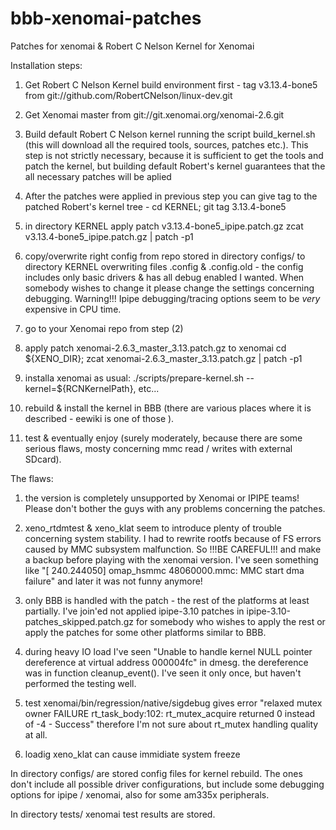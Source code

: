 bbb-xenomai-patches
===================

Patches for xenomai &amp; Robert C Nelson Kernel for Xenomai

Installation steps:
1) Get Robert C Nelson Kernel build environment first - tag v3.13.4-bone5 from
	git://github.com/RobertCNelson/linux-dev.git

2) Get Xenomai master from git://git.xenomai.org/xenomai-2.6.git

3) Build default Robert C Nelson kernel running the script build\_kernel.sh 
	(this will download all the required tools, sources, patches etc.).
	This step is not strictly necessary, because it is sufficient to get the
	tools and patch the kernel, but building default Robert's kernel guarantees
	that the all necessary patches will be aplied

4) After the patches were applied in previous step you can give tag to the
	patched Robert's kernel tree - cd KERNEL; git tag 3.13.4-bone5

5) in directory KERNEL apply patch  	v3.13.4-bone5\_ipipe.patch.gz 
	zcat v3.13.4-bone5\_ipipe.patch.gz | patch -p1

6) copy/overwrite right config from repo stored in directory configs/ to
directory KERNEL overwriting files .config &amp; .config.old - 
	the config includes only basic drivers & has all debug enabled I wanted.
	When somebody wishes to change it please change the settings concerning
	debugging. Warning!!! Ipipe debugging/tracing options seem to be _very_
	expensive in CPU time.

7) go to your Xenomai repo from step (2)

8) apply patch xenomai-2.6.3\_master\_3.13.patch.gz to xenomai 
	cd ${XENO_DIR}; zcat xenomai-2.6.3\_master\_3.13.patch.gz | patch -p1
	
9) installa xenomai as usual: ./scripts/prepare-kernel.sh --kernel=${RCNKernelPath}, etc...

10) rebuild &amp; install the kernel in BBB (there are various places where it
	is described - eewiki is one of those ).

11) test & eventually enjoy (surely moderately, because there are some serious
	flaws, mosty concerning mmc read / writes with external SDcard).

The flaws:
1) the version is completely unsupported by Xenomai or IPIPE teams! Please
don't bother the guys with any problems concerning the patches.
2) xeno\_rtdmtest &amp; xeno\_klat seem to introduce plenty of trouble concerning
system stability. I had to rewrite rootfs because of FS errors caused by MMC
subsystem malfunction. So !!!BE CAREFUL!!! and make a backup before playing
with the xenomai version.
I've seen something like "[  240.244050] omap\_hsmmc 48060000.mmc: MMC start
dma failure" and later it was not funny anymore!

3) only BBB is handled with the patch - the rest of the platforms at least
partially. I've join'ed not applied ipipe-3.10 patches in
ipipe-3.10-patches\_skipped.patch.gz for somebody who wishes to apply the rest
or apply the patches for some other platforms similar to BBB.

4) during heavy IO load I've seen "Unable to handle kernel NULL pointer
dereference at virtual address 000004fc" in dmesg. the dereference was in
function cleanup\_event(). I've seen it only once, but haven't performed the
testing well.

5) test xenomai/bin/regression/native/sigdebug gives error 
"relaxed mutex owner
FAILURE rt\_task\_body:102: rt\_mutex\_acquire returned 0 instead of -4 - Success"
therefore I'm not sure about rt\_mutex handling quality at all.

6) loadig xeno\_klat can cause immidiate system freeze

In directory configs/ are stored config files for kernel rebuild. The ones
don't include all possible driver configurations, but include some debugging
options for ipipe / xenomai, also for some am335x peripherals.

In directory tests/ xenomai test results are stored.
